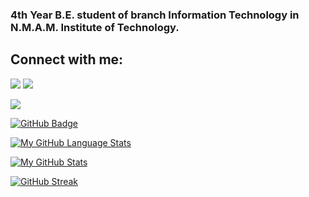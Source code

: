 ### 4th Year B.E. student of branch Information Technology in N.M.A.M. Institute of Technology.

## Connect with me:
<p align="left">
<a href = "https://www.linkedin.com/in/aadarsh-9978091a8/"><img src="https://img.icons8.com/fluent/48/000000/linkedin.png"/></a>
<a href = "https://www.instagram.com/aadarsh_hanu?r=nametag"><img src="https://img.icons8.com/fluent/48/000000/instagram-new.png"/></a>
</p>

![](https://visitor-badge.laobi.icu/badge?page_id=AdityaK17.AdityaK17)

<a href="https://github.com/AdityaK17?tab=followers"><img src="https://img.shields.io/github/followers/AdityaK17?label=Followers&style=social" alt="GitHub Badge"></a>

[![My GitHub Language Stats](https://github-readme-stats.vercel.app/api/top-langs/?username=AdityaK17&langs_count=5&theme=tokyonight)]()


[![My GitHub Stats](https://github-readme-stats.vercel.app/api/?username=AdityaK17&count_private=true&theme=tokyonight&showicons=true)]()


[![GitHub Streak](https://github-readme-streak-stats.herokuapp.com/?user=AdityaK17&theme=tokyonight)]()


<!--![giphy](https://media.giphy.com/media/RbDKaczqWovIugyJmW/giphy.gif)
<!--
**aadarsh231099/aadarsh231099** is a ✨ _special_ ✨ repository because its `README.md` (this file) appears on your GitHub profile.
